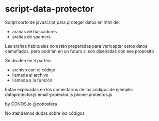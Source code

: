 # script-data-protector
Script corto de javascript para proteger datos en html de:
- arañas de buscadores
- arañas de spamers

Las arañas habituales no están preparadas para ver/captar estos datos camuflados, pero podrían en un futuro si son diseñadas con ese propósito

Se dividen en 3 partes:
- archivo con el código
- llamada al archivo
- llamada a la función

Están explicadas en los comentarios de los códigos de ejemplo:
dataprotector.js
email-protector.js
phone-protectos.js

by CONOS.io
@conosfera

No atendemos dudas sobre los códigos
